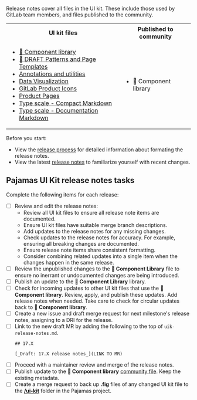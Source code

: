 Release notes cover all files in the UI kit. These include those used by GitLab team members, and files published to the community.

<table>
<tr>
<th>UI kit files</th>
<th>Published to community</th>
</tr>
<tr>
<td>

* [:orange_book: Component library](https://www.figma.com/design/qEddyqCrI7kPSBjGmwkZzQ/%F0%9F%93%99-Component-library)
* [:construction: DRAFT Patterns and Page Templates](https://www.figma.com/design/Amn6vBN9edRtuaTgy6ygkl/%F0%9F%9A%A7-DRAFT-Patterns-and-Page-Templates)
* [Annotations and utilities](https://www.figma.com/design/dWP1ldkBU4jeUqx5rO3jrn/Annotations-and-utilities)
* [Data Visualization](https://www.figma.com/design/17NxNEMa7i28Is8sMetO2H/Data-Visualization)
* [GitLab Product Icons](https://www.figma.com/design/h4YjjttHL5YI0mXZfQ4uuU/GitLab-Product-Icons)
* [Product Pages](https://www.figma.com/design/tzpLCamRZNr2tTPwCP2UY4/Product-Pages)
* [Type scale - Compact Markdown](https://www.figma.com/design/mjAZxHkK95TlQ6L14aNp2M/Type-scale---Compact-Markdown)
* [Type scale - Documentation Markdown](https://www.figma.com/design/V3HKN83B7rf2T6sseLMrxa/Type-scale---Documentation-Markdown)
</td>
<td>

* :orange_book: Component library
</td>
</tr>
</table>

Before you start:

- View the [release process](https://design.gitlab.com/get-started/uik-release-process) for detailed information about formating the release notes.
- View the latest [release notes](https://design.gitlab.com/get-started/uik-release-notes) to familiarize yourself with recent changes.

## Pajamas UI Kit release notes tasks

Complete the following items for each release:
- [ ] Review and edit the release notes:
    - Review all UI kit files to ensure all release note items are documented.
    - Ensure UI kit files have suitable merge branch descriptions.
    - Add updates to the release notes for any missing changes.
    - Check updates to the release notes for accuracy. For example, ensuring all breaking changes are documented.
    - Ensure release note items share consistent formatting.
    - Consider combining related updates into a single item when the changes happen in the same release.
- [ ] Review the unpublished changes to the **📙 Component Library** file to ensure no inerrant or undocumented changes are being introduced.
- [ ] Publish an update to the **📙 Component Library** library.
- [ ] Check for incoming updates to other UI kit files that use the **:orange_book: Component library**. Review, apply, and publish these updates. Add release notes when needed. Take care to check for circular updates back to **:orange_book: Component library**.
- [ ] Create a new issue and draft merge request for next milestone's release notes, assigning to a DRI for the release.
- [ ] Link to the new draft MR by adding the following to the top of `uik-release-notes.md`.
    ```
    ## 17.X

    [_Draft: 17.X release notes_](LINK TO MR)
    ```
- [ ] Proceed with a maintainer review and merge of the release notes.
- [ ] Publish update to the **📙 Component library** [community file](https://help.figma.com/hc/en-us/articles/360040035974-Publish-files-to-the-Community#01H8CZTYDFRRNCR4VR7FT95J39). Keep the existing metadata.
- [ ] Create a merge request to back up **.fig** files of any changed UI kit file to the [**/ui-kit**](https://gitlab.com/gitlab-org/gitlab-services/design.gitlab.com/-/tree/main/ui-kit) folder in the Pajamas project.
